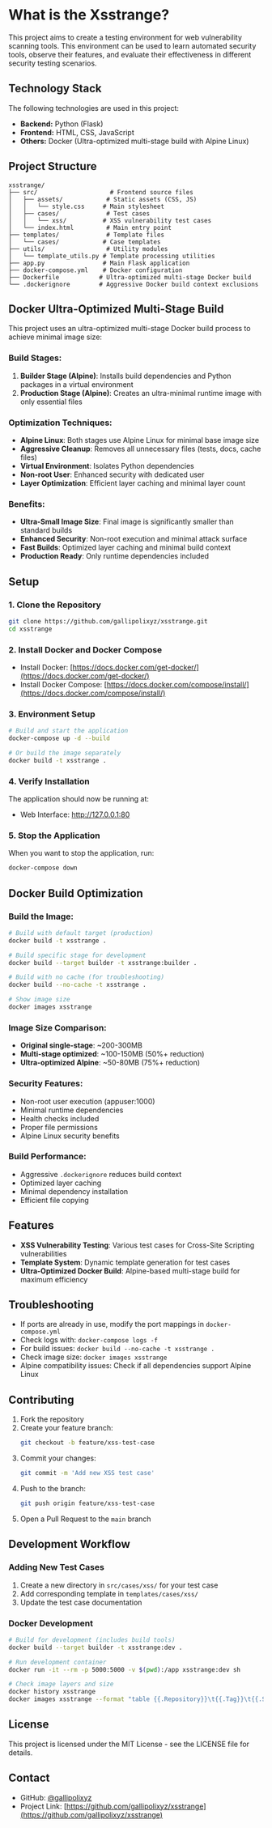 # What is the Xsstrange?

This project aims to create a testing environment for web vulnerability scanning tools. This environment can be used to learn automated security tools, observe their features, and evaluate their effectiveness in different security testing scenarios.

## Technology Stack

The following technologies are used in this project:
- **Backend:** Python (Flask)
- **Frontend:** HTML, CSS, JavaScript
- **Others:** Docker (Ultra-optimized multi-stage build with Alpine Linux)

## Project Structure

```
xsstrange/
├── src/                    # Frontend source files
│   ├── assets/            # Static assets (CSS, JS)
│   │   └── style.css     # Main stylesheet
│   ├── cases/             # Test cases
│   │   └── xss/          # XSS vulnerability test cases
│   └── index.html         # Main entry point
├── templates/             # Template files
│   └── cases/            # Case templates
├── utils/                 # Utility modules
│   └── template_utils.py # Template processing utilities
├── app.py                # Main Flask application
├── docker-compose.yml    # Docker configuration
├── Dockerfile           # Ultra-optimized multi-stage Docker build
└── .dockerignore        # Aggressive Docker build context exclusions
```

## Docker Ultra-Optimized Multi-Stage Build

This project uses an ultra-optimized multi-stage Docker build process to achieve minimal image size:

### Build Stages:
1. **Builder Stage (Alpine)**: Installs build dependencies and Python packages in a virtual environment
2. **Production Stage (Alpine)**: Creates an ultra-minimal runtime image with only essential files

### Optimization Techniques:
- **Alpine Linux**: Both stages use Alpine Linux for minimal base image size
- **Aggressive Cleanup**: Removes all unnecessary files (tests, docs, cache files)
- **Virtual Environment**: Isolates Python dependencies
- **Non-root User**: Enhanced security with dedicated user
- **Layer Optimization**: Efficient layer caching and minimal layer count

### Benefits:
- **Ultra-Small Image Size**: Final image is significantly smaller than standard builds
- **Enhanced Security**: Non-root execution and minimal attack surface
- **Fast Builds**: Optimized layer caching and minimal build context
- **Production Ready**: Only runtime dependencies included

## Setup

### 1. Clone the Repository
```bash
git clone https://github.com/gallipolixyz/xsstrange.git
cd xsstrange
```

### 2. Install Docker and Docker Compose
- Install Docker: [https://docs.docker.com/get-docker/](https://docs.docker.com/get-docker/)
- Install Docker Compose: [https://docs.docker.com/compose/install/](https://docs.docker.com/compose/install/)

### 3. Environment Setup
```bash
# Build and start the application
docker-compose up -d --build

# Or build the image separately
docker build -t xsstrange .
```

### 4. Verify Installation
The application should now be running at:
- Web Interface: http://127.0.0.1:80

### 5. Stop the Application
When you want to stop the application, run:
```bash
docker-compose down
```

## Docker Build Optimization

### Build the Image:
```bash
# Build with default target (production)
docker build -t xsstrange .

# Build specific stage for development
docker build --target builder -t xsstrange:builder .

# Build with no cache (for troubleshooting)
docker build --no-cache -t xsstrange .

# Show image size
docker images xsstrange
```

### Image Size Comparison:
- **Original single-stage**: ~200-300MB
- **Multi-stage optimized**: ~100-150MB (50%+ reduction)
- **Ultra-optimized Alpine**: ~50-80MB (75%+ reduction)

### Security Features:
- Non-root user execution (appuser:1000)
- Minimal runtime dependencies
- Health checks included
- Proper file permissions
- Alpine Linux security benefits

### Build Performance:
- Aggressive `.dockerignore` reduces build context
- Optimized layer caching
- Minimal dependency installation
- Efficient file copying

## Features

- **XSS Vulnerability Testing**: Various test cases for Cross-Site Scripting vulnerabilities
- **Template System**: Dynamic template generation for test cases
- **Ultra-Optimized Docker Build**: Alpine-based multi-stage build for maximum efficiency

## Troubleshooting

- If ports are already in use, modify the port mappings in `docker-compose.yml`
- Check logs with: `docker-compose logs -f`
- For build issues: `docker build --no-cache -t xsstrange .`
- Check image size: `docker images xsstrange`
- Alpine compatibility issues: Check if all dependencies support Alpine Linux

## Contributing

1. Fork the repository
2. Create your feature branch:
   ```bash
   git checkout -b feature/xss-test-case
   ```
3. Commit your changes:
   ```bash
   git commit -m 'Add new XSS test case'
   ```
4. Push to the branch:
   ```bash
   git push origin feature/xss-test-case
   ```
5. Open a Pull Request to the `main` branch

## Development Workflow

### Adding New Test Cases
1. Create a new directory in `src/cases/xss/` for your test case
2. Add corresponding template in `templates/cases/xss/`
3. Update the test case documentation

### Docker Development
```bash
# Build for development (includes build tools)
docker build --target builder -t xsstrange:dev .

# Run development container
docker run -it --rm -p 5000:5000 -v $(pwd):/app xsstrange:dev sh

# Check image layers and size
docker history xsstrange
docker images xsstrange --format "table {{.Repository}}\t{{.Tag}}\t{{.Size}}"
```

## License

This project is licensed under the MIT License - see the LICENSE file for details.

## Contact

- GitHub: [@gallipolixyz](https://github.com/gallipolixyz)
- Project Link: [https://github.com/gallipolixyz/xsstrange](https://github.com/gallipolixyz/xsstrange)
